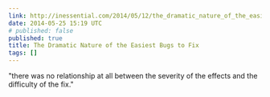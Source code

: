 ```yaml
---
link: http://inessential.com/2014/05/12/the_dramatic_nature_of_the_easiest_bugs_
date: 2014-05-25 15:19 UTC
# published: false
published: true
title: The Dramatic Nature of the Easiest Bugs to Fix
tags: []
---
```


"there was no relationship at all between the severity of the effects and the difficulty of the fix."
